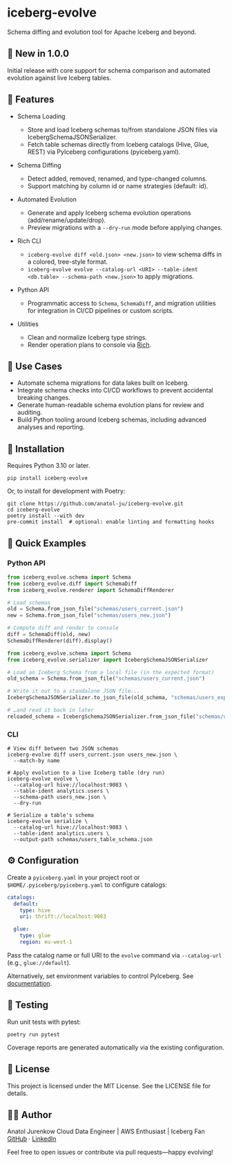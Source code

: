 # iceberg-evolve
Schema diffing and evolution tool for Apache Iceberg and beyond.

## 📣 New in 1.0.0
Initial release with core support for schema comparison and automated evolution against live Iceberg tables.

## 🔧 Features
- Schema Loading
  - Store and load Iceberg schemas to/from standalone JSON files via IcebergSchemaJSONSerializer.
  - Fetch table schemas directly from Iceberg catalogs (Hive, Glue, REST) via PyIceberg configurations (pyiceberg.yaml).

- Schema Diffing
  - Detect added, removed, renamed, and type-changed columns.
  - Support matching by column id or name strategies (default: id).

- Automated Evolution
  - Generate and apply Iceberg schema evolution operations (add/rename/update/drop).
  - Preview migrations with a `--dry-run` mode before applying changes.

- Rich CLI
  - `iceberg-evolve diff <old.json> <new.json>` to view schema diffs in a colored, tree-style format.
  - `iceberg-evolve evolve --catalog-url <URI> --table-ident <db.table> --schema-path <new.json>` to apply migrations.

- Python API
  - Programmatic access to `Schema`, `SchemaDiff`, and migration utilities for integration in CI/CD pipelines or custom scripts.

- Utilities
  - Clean and normalize Iceberg type strings.
  - Render operation plans to console via [Rich](https://pypi.org/project/rich/).

## 🚀 Use Cases
- Automate schema migrations for data lakes built on Iceberg.
- Integrate schema checks into CI/CD workflows to prevent accidental breaking changes.
- Generate human-readable schema evolution plans for review and auditing.
- Build Python tooling around Iceberg schemas, including advanced analyses and reporting.

## 🚚 Installation
Requires Python 3.10 or later.
```
pip install iceberg-evolve
```

Or, to install for development with Poetry:
```
git clone https://github.com/anatol-ju/iceberg-evolve.git
cd iceberg-evolve
poetry install --with dev
pre-commit install  # optional: enable linting and formatting hooks
```

## 🧱 Quick Examples
### Python API
```python
from iceberg_evolve.schema import Schema
from iceberg_evolve.diff import SchemaDiff
from iceberg_evolve.renderer import SchemaDiffRenderer

# Load schemas
old = Schema.from_json_file("schemas/users_current.json")
new = Schema.from_json_file("schemas/users_new.json")

# Compute diff and render to console
diff = SchemaDiff(old, new)
SchemaDiffRenderer(diff).display()

from iceberg_evolve.schema import Schema
from iceberg_evolve.serializer import IcebergSchemaJSONSerializer

# Load an Iceberg Schema from a local file (in the expected format)
old_schema = Schema.from_json_file("schemas/users_current.json")

# Write it out to a standalone JSON file...
IcebergSchemaJSONSerializer.to_json_file(old_schema, "schemas/users_exported.json")

# …and read it back in later
reloaded_schema = IcebergSchemaJSONSerializer.from_json_file("schemas/users_exported.json")
```

### CLI
```
# View diff between two JSON schemas
iceberg-evolve diff users_current.json users_new.json \
  --match-by name

# Apply evolution to a live Iceberg table (dry run)
iceberg-evolve evolve \
  --catalog-url hive://localhost:9083 \
  --table-ident analytics.users \
  --schema-path users_new.json \
  --dry-run

# Serialize a table's schema
iceberg-evolve serialize \
  --catalog-url hive://localhost:9083 \
  --table-ident analytics.users \
  --output-path schemas/users_table_schema.json
```

## ⚙️ Configuration
Create a `pyiceberg.yaml` in your project root or `$HOME/.pyiceberg/pyiceberg.yaml` to configure catalogs:
```yaml
catalogs:
  default:
    type: hive
    uri: thrift://localhost:9083

  glue:
    type: glue
    region: eu-west-1
```
Pass the catalog name or full URI to the `evolve` command via `--catalog-url` (e.g., `glue://default`).

Alternatively, set environment variables to control PyIceberg. See [documentation](https://py.iceberg.apache.org/configuration/).

## 🧪 Testing
Run unit tests with pytest:
```
poetry run pytest
```
Coverage reports are generated automatically via the existing configuration.

## 📝 License
This project is licensed under the MIT License. See the LICENSE file for details.

## 🧑‍💻 Author
Anatol Jurenkow
Cloud Data Engineer | AWS Enthusiast | Iceberg Fan
[GitHub](https://github.com/anatol-ju) · [LinkedIn](https://www.linkedin.com/in/anatol-jurenkow)

Feel free to open issues or contribute via pull requests—happy evolving!